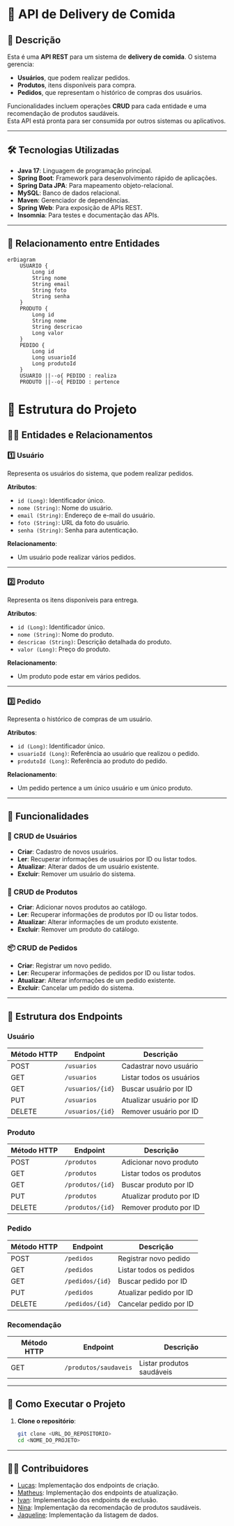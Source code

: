 # 🍔 API de Delivery de Comida

## 📝 Descrição
Esta é uma **API REST** para um sistema de **delivery de comida**. O sistema gerencia:  
- **Usuários**, que podem realizar pedidos.  
- **Produtos**, itens disponíveis para compra.  
- **Pedidos**, que representam o histórico de compras dos usuários.  

Funcionalidades incluem operações **CRUD** para cada entidade e uma recomendação de produtos saudáveis.  
Esta API está pronta para ser consumida por outros sistemas ou aplicativos.  

---

## 🛠️ Tecnologias Utilizadas
- **Java 17**: Linguagem de programação principal.  
- **Spring Boot**: Framework para desenvolvimento rápido de aplicações.  
- **Spring Data JPA**: Para mapeamento objeto-relacional.  
- **MySQL**: Banco de dados relacional.  
- **Maven**: Gerenciador de dependências.  
- **Spring Web**: Para exposição de APIs REST.  
- **Insomnia**: Para testes e documentação das APIs.  

---

## 🔗 Relacionamento entre Entidades

```mermaid
erDiagram
    USUARIO {
        Long id
        String nome
        String email
        String foto
        String senha
    }
    PRODUTO {
        Long id
        String nome
        String descricao
        Long valor
    }
    PEDIDO {
        Long id
        Long usuarioId
        Long produtoId
    }
    USUARIO ||--o{ PEDIDO : realiza
    PRODUTO ||--o{ PEDIDO : pertence
```
# 📂 Estrutura do Projeto

## 🧑‍💻 Entidades e Relacionamentos

### 1️⃣ Usuário
Representa os usuários do sistema, que podem realizar pedidos.

**Atributos**:  
- `id (Long)`: Identificador único.  
- `nome (String)`: Nome do usuário.  
- `email (String)`: Endereço de e-mail do usuário.  
- `foto (String)`: URL da foto do usuário.  
- `senha (String)`: Senha para autenticação.  

**Relacionamento**:  
- Um usuário pode realizar vários pedidos.  

---

### 2️⃣ Produto
Representa os itens disponíveis para entrega.

**Atributos**:  
- `id (Long)`: Identificador único.  
- `nome (String)`: Nome do produto.  
- `descricao (String)`: Descrição detalhada do produto.  
- `valor (Long)`: Preço do produto.  

**Relacionamento**:  
- Um produto pode estar em vários pedidos.  

---

### 3️⃣ Pedido
Representa o histórico de compras de um usuário.

**Atributos**:  
- `id (Long)`: Identificador único.  
- `usuarioId (Long)`: Referência ao usuário que realizou o pedido.  
- `produtoId (Long)`: Referência ao produto do pedido.  

**Relacionamento**:  
- Um pedido pertence a um único usuário e um único produto.  

---

## 🌟 Funcionalidades

### 🔑 CRUD de Usuários
- **Criar**: Cadastro de novos usuários.  
- **Ler**: Recuperar informações de usuários por ID ou listar todos.  
- **Atualizar**: Alterar dados de um usuário existente.  
- **Excluir**: Remover um usuário do sistema.  

### 🛒 CRUD de Produtos
- **Criar**: Adicionar novos produtos ao catálogo.  
- **Ler**: Recuperar informações de produtos por ID ou listar todos.  
- **Atualizar**: Alterar informações de um produto existente.  
- **Excluir**: Remover um produto do catálogo.  

### 📦 CRUD de Pedidos
- **Criar**: Registrar um novo pedido.  
- **Ler**: Recuperar informações de pedidos por ID ou listar todos.  
- **Atualizar**: Alterar informações de um pedido existente.  
- **Excluir**: Cancelar um pedido do sistema.  

---

## 🔗 Estrutura dos Endpoints

### Usuário
| Método HTTP | Endpoint          | Descrição                      |
|-------------|-------------------|--------------------------------|
| POST        | `/usuarios`       | Cadastrar novo usuário         |
| GET         | `/usuarios`       | Listar todos os usuários       |
| GET         | `/usuarios/{id}`  | Buscar usuário por ID          |
| PUT         | `/usuarios     `  | Atualizar usuário por ID       |
| DELETE      | `/usuarios/{id}`  | Remover usuário por ID         |

### Produto
| Método HTTP | Endpoint          | Descrição                      |
|-------------|-------------------|--------------------------------|
| POST        | `/produtos`       | Adicionar novo produto         |
| GET         | `/produtos`       | Listar todos os produtos       |
| GET         | `/produtos/{id}`  | Buscar produto por ID          |
| PUT         | `/produtos     `  | Atualizar produto por ID       |
| DELETE      | `/produtos/{id}`  | Remover produto por ID         |

### Pedido
| Método HTTP | Endpoint          | Descrição                      |
|-------------|-------------------|--------------------------------|
| POST        | `/pedidos`        | Registrar novo pedido          |
| GET         | `/pedidos`        | Listar todos os pedidos        |
| GET         | `/pedidos/{id}`   | Buscar pedido por ID           |
| PUT         | `/pedidos     `   | Atualizar pedido por ID        |
| DELETE      | `/pedidos/{id}`   | Cancelar pedido por ID         |

### **Recomendação**
| Método HTTP | Endpoint                | Descrição                      |
|-------------|-------------------------|--------------------------------|
| GET         | `/produtos/saudaveis`   | Listar produtos saudáveis      |

---

## 🚀 Como Executar o Projeto

1. **Clone o repositório**:  
   ```bash
   git clone <URL_DO_REPOSITORIO>
   cd <NOME_DO_PROJETO>
---
## 👨‍💻 Contribuidores

- [Lucas](https://github.com/Lucassai): Implementação dos endpoints de criação.
- [Matheus](https://github.com/MatheusSPQ): Implementação dos endpoints de atualização.
- [Ivan](https://github.com/IJNavi): Implementação dos endpoints de exclusão.
- [Nina](https://github.com/Ninaraquel): Implementação da recomendação de produtos saudáveis.
- [Jaqueline](https://github.com/Jaquelinevalle): Implementação da listagem de dados.
